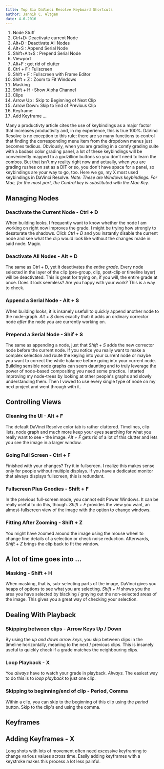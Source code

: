 ```yaml
---
title: Top Six DaVinci Resolve Keyboard Shortcuts
author: Jannik C. Altgen
date: 4.6.2016
---
```


1. Node Stuff
  2. Ctrl+D: Deactivate current Node
  3. Alt+D : Deactivate All Nodes
  4. Alt+S : Append Serial Node
  5. Shift+Alt+S : Prepend Serial Node
6. Viewport
  7. Alt+F : get rid of clutter
  8. Ctrl + F : Fullscreen
  9. Shift + F : Fullscreen with Frame Editor
  10. Shift + Z : Zoom to Fit Windows
7. Masking
  8. Shift + H : Show Alpha Channel
9. Clips
  10. Arrow Up : Skip to Beginning of Next Clip
  11. Arrow Down: Skip to End of Previous Clip
12. Keyframe:
  13. Add Keyframe ...

Many a productivty article cites the use of keybindings as a major factor that increases productivity and, in my experience, this is true 100%. DaVinci Resolve is no exception to this rule: there are so many functions to control that finding the corresponding menu item from the dropdown menus just becomes tedious. Obviously, when you are grading in a comfy grading suite with a badass color grading panel, a lot of these keybindings will be conveniently mapped to a godzillion buttons so you don't need to learn the combos. But that isn't my reality right now and actually, when you are grading rushes on set as a DIT or so, you don't have space for a panel, so keybindings are your way to go, too. Here we go, my X most used keybindings in DaVinci Resolve. *Note: These are Windows keybindings. For Mac, for the most part, the Control key is substituted with the Mac Key.*

## Managing Nodes

### Deactivate the Current Node - Ctrl + D

When building looks, I frequently want to know whether the node I am working on right now improves the grade. I might be trying how strongly to desaturate the shadows. Click *Ctrl + D* and you instantly disable the current node and see what the clip would look like without the changes made in said node. Magic.

### Deactivate All Nodes - Alt + D

The same as Ctrl + D, yet it deactivates the *entire grade*. Every node selected in the layer of the clip (pre-group, clip, post-clip or timeline layer) will be deactivated. This is great for trying on, if you will, the entire grade at once. Does it look seemless? Are you happy with your work? This is a way to check.

### Append a Serial Node - Alt + S

When building looks, it is insanely usefull to quickly append another node to the node-graph. *Alt + S* does exactly that: it adds an ordinary corrector node *after* the node you are currently working on.

### Prepend a Serial Node - Shif + S

The same as appending a node, just that *Shift + S* adds the new corrector node before the current node. If you notice you really want to make a complex selection and route the keying into your current node or maybe you want to correct the white balance before going into your current node. Building sensible node graphs can seem daunting and to truly leverage the power of node-based compositing you need some practice. I started improving my node-trees by looking at other people's graphs and slowly understanding them. Then I vowed to use every single type of node on my next project and went through with it.

## Controlling Views

### Cleaning the UI - Alt + F

The default DaVinci Resolve color tab is rather cluttered. Timelines, clip lists, node graph and much more keep your eyes searching for what you really want to see - the image. *Alt + F* gets rid of a lot of this clutter and lets you see the image in a larger window.

### Going Full Screen - Ctrl + F

Finished with your changes? Try it in fullscreen. I realize this makes sense only for people without multiple displays. If you have a dedicated monitor that always displays fullscreen, this is redundant.

### Fullscreen Plus Goodies - Shift + F

In the previous full-screen mode, you cannot edit Power Windows. It can be really useful to do this, though. *Shift + F* provides the view you want, an almost-fullscreen view of the image with the option to change windows.

### Fitting After Zooming - Shift + Z

You might have zoomed around the image using the mouse wheel to change fine details of a selection or check noise reduction. Afterwards, *Shift + Z* brings the clip back to fit the window.

## A lot of time goes into ...

### Masking - Shift + H

When masking, that is, sub-selecting parts of the image, DaVinci gives you heaps of options to see what you are selecting. *Shift + H* shows you the area you have selected by blacking / graying out the non-selected areas of the image. This gives you a great way of checking your selection.

## Dealing With Playback

### Skipping between clips - Arrow Keys Up / Down

By using the *up and down arrow keys*, you skip between clips in the timeline horizontally, meaning to the next / previous clips. This is insanely useful to quickly check if a grade matches the neighbouring clips.

### Loop Playback - X

You *always* have to watch your grade in playback. *Always.* The easiest way to do this is to *loop playback* to just one clip.

### Skipping to beginning/end of clip - Period, Comma

Within a clip, you can skip to the beginning of this clip using the *period* button. Skip to the clip's end using the comma.

## Keyframes

## Adding Keyframes - X

Long shots with lots of movement often need excessive keyframing to change various values across time. Easily adding keyframes with a keystroke makes this process a lot less painful.
